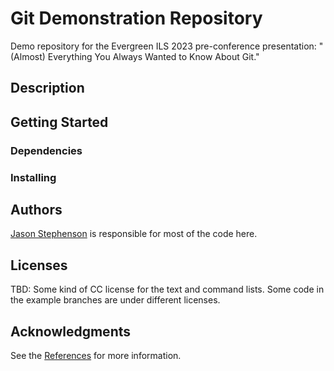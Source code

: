 # Git Demonstration Repository

Demo repository for the Evergreen ILS 2023 pre-conference
presentation: "(Almost) Everything You Always Wanted to Know About
Git."

## Description

## Getting Started

### Dependencies

### Installing

## Authors

[Jason Stephenson](https://www.sigio.com/) is responsible for most of
the code here.

## Licenses

TBD: Some kind of CC license for the text and command lists.  Some
code in the example branches are under different licenses.

## Acknowledgments

See the [References](References.md) for more information.

